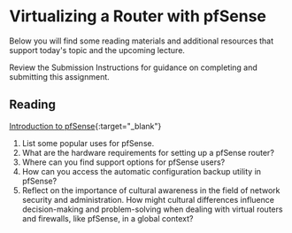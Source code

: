 # Virtualizing a Router with pfSense

Below you will find some reading materials and additional resources that support today's topic and the upcoming lecture.

Review the Submission Instructions for guidance on completing and submitting this assignment.

## Reading

[Introduction to pfSense](https://turbofuture.com/computers/Introduction-to-pfSense-An-Open-Source-Firewall-and-Router-Platform){:target="_blank"}

1. List some popular uses for pfSense.
1. What are the hardware requirements for setting up a pfSense router?
1. Where can you find support options for pfSense users?
1. How can you access the automatic configuration backup utility in pfSense?
1. Reflect on the importance of cultural awareness in the field of network security and administration. How might cultural differences influence decision-making and problem-solving when dealing with virtual routers and firewalls, like pfSense, in a global context?
